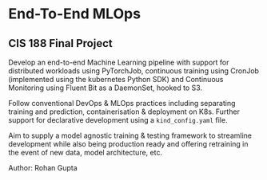 # End-To-End MLOps 

## CIS 188 Final Project

Develop an end-to-end Machine Learning pipeline with support for distributed workloads using PyTorchJob, continuous training using CronJob (implemented using the kubernetes Python SDK) and Continuous Monitoring using Fluent Bit as a DaemonSet, hooked to S3.

Follow conventional DevOps & MLOps practices including separating training and prediction, containerisation & deployment on K8s. Further support for declarative development using a `kind_config.yaml` file. 

Aim to supply a model agnostic training & testing framework to streamline development while also being production ready and offering retraining in the event of new data, model architecture, etc.

Author: Rohan Gupta